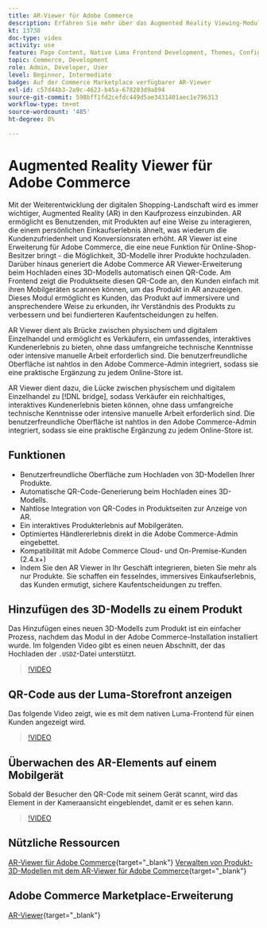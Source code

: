 ```yaml
---
title: AR-Viewer für Adobe Commerce
description: Erfahren Sie mehr über das Augmented Reality Viewing-Modul auf der Commerce Marketplace.
kt: 13738
doc-type: video
activity: use
feature: Page Content, Native Luma Frontend Development, Themes, Configuration
topic: Commerce, Development
role: Admin, Developer, User
level: Beginner, Intermediate
badge: Auf der Commerce Marketplace verfügbarer AR-Viewer
exl-id: c57d44b3-2a9c-4623-b45a-678203d9a894
source-git-commit: 598bff1fd2cefdc449d5ae3431401aec1e796313
workflow-type: tm+mt
source-wordcount: '485'
ht-degree: 0%

---
```


# Augmented Reality Viewer für Adobe Commerce

Mit der Weiterentwicklung der digitalen Shopping-Landschaft wird es immer wichtiger, Augmented Reality (AR) in den Kaufprozess einzubinden. AR ermöglicht es Benutzenden, mit Produkten auf eine Weise zu interagieren, die einem persönlichen Einkaufserlebnis ähnelt, was wiederum die Kundenzufriedenheit und Konversionsraten erhöht.
AR Viewer ist eine Erweiterung für Adobe Commerce, die eine neue Funktion für Online-Shop-Besitzer bringt - die Möglichkeit, 3D-Modelle ihrer Produkte hochzuladen. Darüber hinaus generiert die Adobe Commerce AR Viewer-Erweiterung beim Hochladen eines 3D-Modells automatisch einen QR-Code. Am Frontend zeigt die Produktseite diesen QR-Code an, den Kunden einfach mit ihren Mobilgeräten scannen können, um das Produkt in AR anzuzeigen. Dieses Modul ermöglicht es Kunden, das Produkt auf immersivere und ansprechendere Weise zu erkunden, ihr Verständnis des Produkts zu verbessern und bei fundierteren Kaufentscheidungen zu helfen.

AR Viewer dient als Brücke zwischen physischem und digitalem Einzelhandel und ermöglicht es Verkäufern, ein umfassendes, interaktives Kundenerlebnis zu bieten, ohne dass umfangreiche technische Kenntnisse oder intensive manuelle Arbeit erforderlich sind. Die benutzerfreundliche Oberfläche ist nahtlos in den Adobe Commerce-Admin integriert, sodass sie eine praktische Ergänzung zu jedem Online-Store ist.

AR Viewer dient dazu, die Lücke zwischen physischem und digitalem Einzelhandel zu [!DNL bridge], sodass Verkäufer ein reichhaltiges, interaktives Kundenerlebnis bieten können, ohne dass umfangreiche technische Kenntnisse oder intensive manuelle Arbeit erforderlich sind. Die benutzerfreundliche Oberfläche ist nahtlos in den Adobe Commerce-Admin integriert, sodass sie eine praktische Ergänzung zu jedem Online-Store ist.

## Funktionen

- Benutzerfreundliche Oberfläche zum Hochladen von 3D-Modellen Ihrer Produkte.
- Automatische QR-Code-Generierung beim Hochladen eines 3D-Modells.
- Nahtlose Integration von QR-Codes in Produktseiten zur Anzeige von AR.
- Ein interaktives Produkterlebnis auf Mobilgeräten.
- Optimiertes Händlererlebnis direkt in die Adobe Commerce-Admin eingebettet.
- Kompatibilität mit Adobe Commerce Cloud- und On-Premise-Kunden (2.4.x+)
- Indem Sie den AR Viewer in Ihr Geschäft integrieren, bieten Sie mehr als nur Produkte. Sie schaffen ein fesselndes, immersives Einkaufserlebnis, das Kunden ermutigt, sichere Kaufentscheidungen zu treffen.

## Hinzufügen des 3D-Modells zu einem Produkt

Das Hinzufügen eines neuen 3D-Modells zum Produkt ist ein einfacher Prozess, nachdem das Modul in der Adobe Commerce-Installation installiert wurde.
Im folgenden Video gibt es einen neuen Abschnitt, der das Hochladen der `.USDZ`-Datei unterstützt.

>[!VIDEO](https://video.tv.adobe.com/v/3422370?learn=on)

## QR-Code aus der Luma-Storefront anzeigen

Das folgende Video zeigt, wie es mit dem nativen Luma-Frontend für einen Kunden angezeigt wird.

>[!VIDEO](https://video.tv.adobe.com/v/3422371?learn=on)

## Überwachen des AR-Elements auf einem Mobilgerät

Sobald der Besucher den QR-Code mit seinem Gerät scannt, wird das Element in der Kameraansicht eingeblendet, damit er es sehen kann.

>[!VIDEO](https://video.tv.adobe.com/v/3422372?learn=on)

## Nützliche Ressourcen

[AR-Viewer für Adobe Commerce](https://experienceleague.adobe.com/docs/commerce-admin/catalog/products/digital-assets/product-3d-model/ar-viewer-overview.html?lang=de){target="_blank"}
[Verwalten von Produkt-3D-Modellen mit dem AR-Viewer für Adobe Commerce](https://experienceleague.adobe.com/docs/commerce-admin/catalog/products/digital-assets/product-3d-model/ar-viewer-setup.html?lang=de){target="_blank"}

## Adobe Commerce Marketplace-Erweiterung

[AR-Viewer](https://commercemarketplace.adobe.com/magento-module-arviewer.html){target="_blank"}
